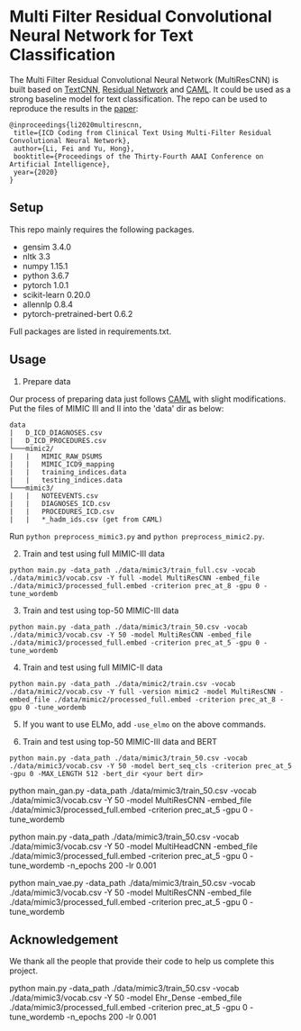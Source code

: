 # Multi Filter Residual Convolutional Neural Network for Text Classification

The Multi Filter Residual Convolutional Neural Network (MultiResCNN) is built based on [TextCNN](https://github.com/yoonkim/CNN_sentence), [Residual Network](https://github.com/KaimingHe/deep-residual-networks) and [CAML](https://github.com/jamesmullenbach/caml-mimic).
It could be used as a strong baseline model for text classification. 
The repo can be used to reproduce the results in the [paper](https://arxiv.org/abs/1912.00862):

    @inproceedings{li2020multirescnn,  
     title={ICD Coding from Clinical Text Using Multi-Filter Residual Convolutional Neural Network},  
     author={Li, Fei and Yu, Hong},  
     booktitle={Proceedings of the Thirty-Fourth AAAI Conference on Artificial Intelligence},
     year={2020}  
    }

Setup
-----
This repo mainly requires the following packages.
* gensim                    3.4.0
* nltk                      3.3
* numpy                     1.15.1
* python                    3.6.7
* pytorch                   1.0.1
* scikit-learn              0.20.0
* allennlp                  0.8.4
* pytorch-pretrained-bert   0.6.2

Full packages are listed in requirements.txt.

Usage
-----
1. Prepare data

Our process of preparing data just follows [CAML](https://github.com/jamesmullenbach/caml-mimic) with slight modifications. 
Put the files of MIMIC III and II into the 'data' dir as below:
```
data
|   D_ICD_DIAGNOSES.csv
|   D_ICD_PROCEDURES.csv
└───mimic2/
|   |   MIMIC_RAW_DSUMS
|   |   MIMIC_ICD9_mapping
|   |   training_indices.data
|   |   testing_indices.data
└───mimic3/
|   |   NOTEEVENTS.csv
|   |   DIAGNOSES_ICD.csv
|   |   PROCEDURES_ICD.csv
|   |   *_hadm_ids.csv (get from CAML)
```
Run ```python preprocess_mimic3.py``` and ```python preprocess_mimic2.py```.

2. Train and test using full MIMIC-III data
  ```
  python main.py -data_path ./data/mimic3/train_full.csv -vocab ./data/mimic3/vocab.csv -Y full -model MultiResCNN -embed_file ./data/mimic3/processed_full.embed -criterion prec_at_8 -gpu 0 -tune_wordemb
  ```
3. Train and test using top-50 MIMIC-III data
  ```
  python main.py -data_path ./data/mimic3/train_50.csv -vocab ./data/mimic3/vocab.csv -Y 50 -model MultiResCNN -embed_file ./data/mimic3/processed_full.embed -criterion prec_at_5 -gpu 0 -tune_wordemb
  ```
4. Train and test using full MIMIC-II data
  ```
  python main.py -data_path ./data/mimic2/train.csv -vocab ./data/mimic2/vocab.csv -Y full -version mimic2 -model MultiResCNN -embed_file ./data/mimic2/processed_full.embed -criterion prec_at_8 -gpu 0 -tune_wordemb  
  ```
5. If you want to use ELMo, add ```-use_elmo``` on the above commands.

6. Train and test using top-50 MIMIC-III data and BERT
  ```
  python main.py -data_path ./data/mimic3/train_50.csv -vocab ./data/mimic3/vocab.csv -Y 50 -model bert_seq_cls -criterion prec_at_5 -gpu 0 -MAX_LENGTH 512 -bert_dir <your bert dir>
  ```

python main_gan.py -data_path ./data/mimic3/train_50.csv -vocab ./data/mimic3/vocab.csv -Y 50 -model MultiResCNN -embed_file ./data/mimic3/processed_full.embed -criterion prec_at_5 -gpu 0 -tune_wordemb

 python main.py -data_path ./data/mimic3/train_50.csv -vocab ./data/mimic3/vocab.csv -Y 50 -model MultiHeadCNN -embed_file ./data/mimic3/processed_full.embed -criterion prec_at_5 -gpu 0 -tune_wordemb -n_epochs 200 -lr 0.001

python main_vae.py -data_path ./data/mimic3/train_50.csv -vocab ./data/mimic3/vocab.csv -Y 50 -model MultiResCNN -embed_file ./data/mimic3/processed_full.embed -criterion prec_at_5 -gpu 0 -tune_wordemb

Acknowledgement
-----
We thank all the people that provide their code to help us complete this project.




 python main.py -data_path ./data/mimic3/train_50.csv -vocab ./data/mimic3/vocab.csv -Y 50 -model Ehr_Dense -embed_file ./data/mimic3/processed_full.embed -criterion prec_at_5 -gpu 0 -tune_wordemb -n_epochs 200 -lr 0.001
